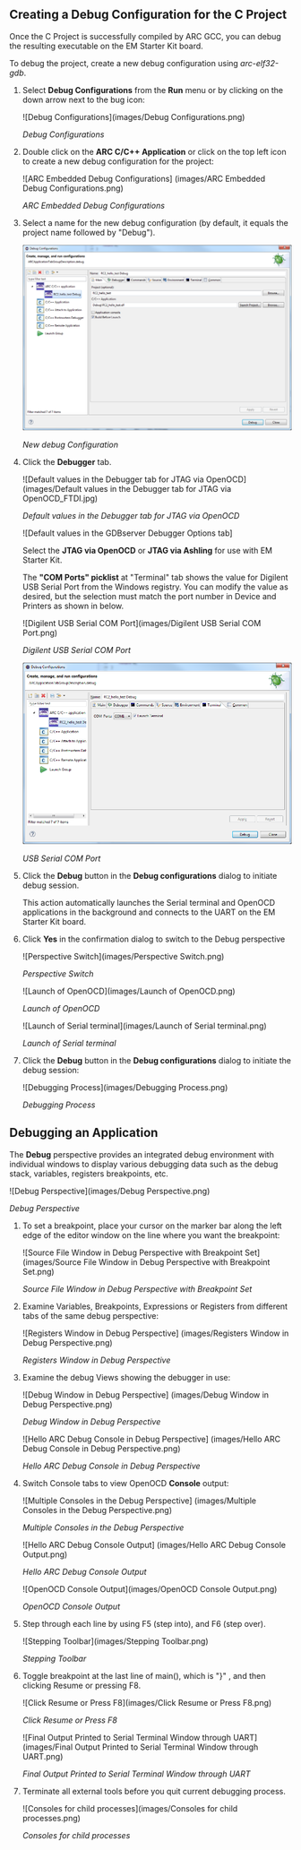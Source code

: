 Creating a Debug Configuration for the C Project
------------------------------------------------

Once the C Project is successfully compiled by ARC GCC, you can debug the
resulting executable on the EM Starter Kit board.

To debug the project, create a new debug configuration using _arc-elf32-gdb_.

1. Select **Debug Configurations**  from the  **Run**  menu or by clicking on
the down arrow next to the bug icon:

    ![Debug Configurations](images/Debug Configurations.png)

    _Debug Configurations_

2. Double click on the **ARC C/C++ Application**  or click on the top left icon
to create a new debug configuration for the project:

    ![ARC Embedded Debug Configurations]
    (images/ARC Embedded Debug Configurations.png)

    _ARC Embedded Debug Configurations_

3. Select a name for the new debug configuration (by default, it equals the
project name followed by "Debug").

    ![New debug Configuration](images/openocd/debug_configuration.png)

    _New debug Configuration_

4. Click the **Debugger** tab.

    ![Default values in the Debugger tab for JTAG via OpenOCD]
    (images/Default values in the Debugger tab for JTAG via OpenOCD_FTDI.jpg)

    _Default values in the Debugger tab for JTAG via OpenOCD_

    ![Default values in the GDBserver Debugger Options tab]

    Select the **JTAG via OpenOCD** or **JTAG via Ashling** for use with EM
    Starter Kit.

    The **"COM Ports" picklist** at "Terminal" tab shows the value for Digilent
    USB Serial Port from the Windows registry. You can modify the value as
    desired, but the selection must match the port number in Device and
    Printers as shown in below.

    ![Digilent USB Serial COM Port](images/Digilent USB Serial COM Port.png)

    _Digilent USB Serial COM Port_

    ![USB Serial COM Port](images/openocd/com_port.png)

    _USB Serial COM Port_

5. Click the **Debug** button in the **Debug configurations** dialog to
initiate debug session.

    This action automatically launches the Serial terminal and OpenOCD
    applications in the background and   connects to the UART on the EM Starter
    Kit board.

6. Click **Yes** in the confirmation dialog to switch to the Debug perspective

    ![Perspective Switch](images/Perspective Switch.png)

    _Perspective Switch_

    ![Launch of OpenOCD](images/Launch of OpenOCD.png)

    _Launch of OpenOCD_

    ![Launch of Serial terminal](images/Launch of Serial terminal.png)

    _Launch of Serial terminal_

7. Click the **Debug** button in the **Debug configurations** dialog to
initiate the debug session:

    ![Debugging Process](images/Debugging Process.png)

    _Debugging Process_


Debugging an Application
------------------------

The **Debug** perspective provides an integrated debug environment with
individual windows to display various debugging data such as the debug stack,
variables, registers  breakpoints, etc.

![Debug Perspective](images/Debug Perspective.png)

_Debug Perspective_

1. To set a breakpoint, place your cursor on the marker bar along the left edge
of the editor window on the line where you want the breakpoint:

    ![Source File Window in Debug Perspective with Breakpoint Set]
    (images/Source File Window in Debug Perspective with Breakpoint Set.png)

    _Source File Window in Debug Perspective with Breakpoint Set_

2. Examine Variables, Breakpoints, Expressions or Registers from different tabs
of the same debug perspective:

    ![Registers Window in Debug Perspective]
    (images/Registers Window in Debug Perspective.png)

    _Registers Window in Debug Perspective_

3. Examine the debug Views showing the debugger in use:

    ![Debug Window in Debug Perspective]
    (images/Debug Window in Debug Perspective.png)

    _Debug Window in Debug Perspective_

    ![Hello ARC Debug Console in Debug Perspective]
    (images/Hello ARC Debug Console in Debug Perspective.png)

    _Hello ARC Debug Console in Debug Perspective_

4. Switch Console tabs to view OpenOCD **Console** output:

    ![Multiple Consoles in the Debug Perspective]
    (images/Multiple Consoles in the Debug Perspective.png)

    _Multiple Consoles in the Debug Perspective_

    ![Hello ARC Debug Console Output]
    (images/Hello ARC Debug Console Output.png)

    _Hello ARC Debug Console Output_

    ![OpenOCD Console Output](images/OpenOCD Console Output.png)

    _OpenOCD Console Output_

5. Step through each line by using F5 (step into), and F6 (step over).

    ![Stepping Toolbar](images/Stepping Toolbar.png)

    _Stepping Toolbar_

6. Toggle breakpoint at the last line of main(), which is "}" , and then
clicking Resume or pressing F8.

    ![Click Resume or Press F8](images/Click Resume or Press F8.png)

    _Click Resume or Press F8_

    ![Final Output Printed to Serial Terminal Window through UART]
    (images/Final Output Printed to Serial Terminal Window through UART.png)

    _Final Output Printed to Serial Terminal Window through UART_
 
7. Terminate all external tools before you quit current debugging process.

    ![Consoles for child processes](images/Consoles for child processes.png)

    _Consoles for child processes_

